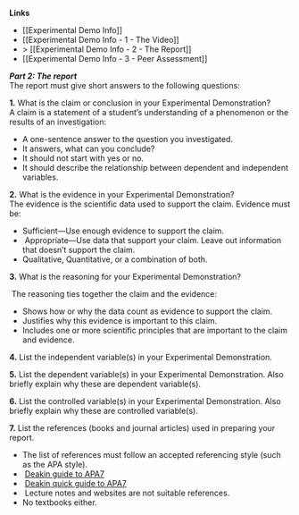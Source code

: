 **Links**
- [[Experimental Demo Info]] 
- [[Experimental Demo Info - 1 - The Video]] 
- \> [[Experimental Demo Info - 2 - The Report]] 
- [[Experimental Demo Info - 3 - Peer Assessment]] 


_**Part 2: The report**_  
The report must give short answers to the following questions:

**1.** What is the claim or conclusion in your Experimental Demonstration?  
A claim is a statement of a student’s understanding of a phenomenon or the results of an investigation:  
- A one-sentence answer to the question you investigated.
- It answers, what can you conclude?
- It should not start with yes or no.
- It should describe the relationship between dependent and independent variables.  

**2.** What is the evidence in your Experimental Demonstration?  
The evidence is the scientific data used to support the claim. Evidence must be:
- Sufficient—Use enough evidence to support the claim.
-  Appropriate—Use data that support your claim. Leave out information that doesn’t support the claim.
- Qualitative, Quantitative, or a combination of both.

**3.** What is the reasoning for your Experimental Demonstration?

 The reasoning ties together the claim and the evidence:  
- Shows how or why the data count as evidence to support the claim.
- Justifies why this evidence is important to this claim.
- Includes one or more scientific principles that are important to the claim and evidence.

**4.** List the independent variable(s) in your Experimental Demonstration.

**5.** List the dependent variable(s) in your Experimental Demonstration. Also briefly explain why these are dependent variable(s).

**6.** List the controlled variable(s) in your Experimental Demonstration. Also briefly explain why these are controlled variable(s).

**7.** List the references (books and journal articles) used in preparing your report.  

- The list of references must follow an accepted referencing style (such as the APA style).  
-  [Deakin guide to APA7](https://moodle.deakincollege.edu.au/pluginfile.php/893422/mod_book/chapter/186513/Deakin-guide-to-APA7.pdf)       
-  [Deakin quick guide to APA7](https://moodle.deakincollege.edu.au/pluginfile.php/893422/mod_book/chapter/186513/Deakin_Quick-guide-to-APA7.pdf)            
-  Lecture notes and websites are not suitable references.  
- No textbooks either.

